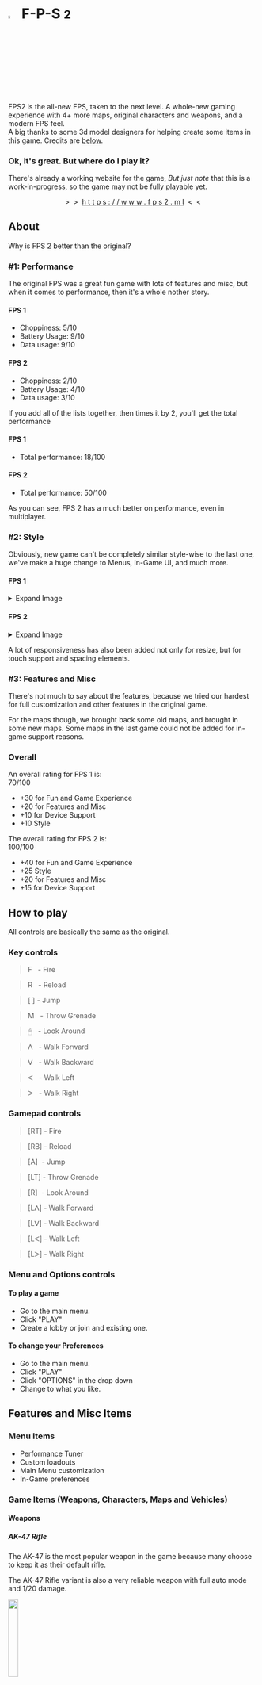 # <img src="favicon.ico" width="4%"> F-P-S <small>2</small>
FPS2 is the all-new FPS, taken to the next level. A whole-new gaming experience with 4+ more maps, original characters and weapons, and a modern FPS feel.<br>
A big thanks to some 3d model designers for helping create some items in this game. Credits are [below](#credits).

### Ok, it's great. But where do I play it?
There's already a working website for the game, _But just note_ that this is a work-in-progress, so the game may not be fully playable yet.
<p align="center">>&nbsp;&nbsp;>&nbsp;&nbsp;<a href="https://www.fps2.ml">h t t p s : / / w w w . f p s 2 . m l</a>&nbsp;&nbsp;<&nbsp;&nbsp;<</p>

## About
Why is FPS 2 better than the original?
### #1: Performance
The original FPS was a great fun game with lots of features and misc, but when it comes to performance, then it's a whole nother story.

#### FPS 1
- Choppiness: 5/10
- Battery Usage: 9/10
- Data usage: 9/10

#### FPS 2
- Choppiness: 2/10
- Battery Usage: 4/10
- Data usage: 3/10

If you add all of the lists together, then times it by 2, you'll get the total performance

#### FPS 1
- Total performance: 18/100

#### FPS 2
- Total performance: 50/100

As you can see, FPS 2 has a much better on performance, even in multiplayer.

### #2: Style

Obviously, new game can't be completely similar style-wise to the last one, we've make a huge change to Menus, In-Game UI, and much more.

#### FPS 1
<details>
<summary>Expand Image</summary>
<img alt="Image 1" src="https://user-images.githubusercontent.com/88283567/195455889-0e576da7-6ae8-4911-a214-6c5e364f413f.png">
</details>

#### FPS 2
<details>
<summary>Expand Image</summary>
<img alt="Image 1" src="https://user-images.githubusercontent.com/88283567/195455955-08f27cd2-3f25-44e4-965f-e1e4e006bb2c.png">
</details>

A lot of responsiveness has also been added not only for resize, but for touch support and spacing elements.

### #3: Features and Misc
There's not much to say about the features, because we tried our hardest for full customization and other features in the original game.

For the maps though, we brought back some old maps, and brought in some new maps. Some maps in the last game could not be added for in-game support reasons.

### Overall
An overall rating for FPS 1 is:<br>
70/100

- +30 for Fun and Game Experience
- +20 for Features and Misc
- +10 for Device Support
- +10 Style

The overall rating for FPS 2 is:<br>
100/100

- +40 for Fun and Game Experience
- +25 Style
- +20 for Features and Misc
- +15 for Device Support

## How to play
All controls are basically the same as the original.

### Key controls
<blockquote>F &nbsp;&nbsp;- Fire</blockquote>
<blockquote>R &nbsp;&nbsp;- Reload</blockquote>
<blockquote>[ ] - Jump</blockquote>
<blockquote>M &nbsp;&nbsp;- Throw Grenade</blockquote>
<blockquote>🖱 &nbsp;&nbsp;- Look Around</blockquote>
<blockquote>ᐱ &nbsp;&nbsp;- Walk Forward</blockquote>
<blockquote>ᐯ &nbsp;&nbsp;- Walk Backward</blockquote>
<blockquote>ᐸ &nbsp;&nbsp;- Walk Left</blockquote>
<blockquote>ᐳ &nbsp;&nbsp;- Walk Right</blockquote>

### Gamepad controls
<blockquote>[RT] - Fire</blockquote>
<blockquote>[RB] - Reload</blockquote>
<blockquote>[A] &nbsp;- Jump</blockquote>
<blockquote>[LT] - Throw Grenade</blockquote>
<blockquote>[R] &nbsp;- Look Around</blockquote>
<blockquote>[Lᐱ] - Walk Forward</blockquote>
<blockquote>[Lᐯ] - Walk Backward</blockquote>
<blockquote>[Lᐸ] - Walk Left</blockquote>
<blockquote>[Lᐳ] - Walk Right</blockquote>

### Menu and Options controls
#### To play a game
- Go to the main menu.
- Click "PLAY"
- Create a lobby or join and existing one.

#### To change your Preferences
- Go to the main menu.
- Click "PLAY"
- Click "OPTIONS" in the drop down
- Change to what you like.

## Features and Misc Items
### Menu Items
- Performance Tuner
- Custom loadouts
- Main Menu customization
- In-Game preferences
### Game Items (Weapons, Characters, Maps and Vehicles)
#### Weapons
##### AK-47 Rifle
The AK-47 is the most popular weapon in the game because many choose to keep it as their default rifle.

The AK-47 Rifle variant is also a very reliable weapon with full auto mode and 1/20 damage.

<img src="images/guns/Assault_Rifle.png" width="20%">

<details>
<summary>Show details</summary>
<ul>
<li>Damage: 5/100</li>
<li>Accuracy: 55/100</li>
<li>Recoil: 20/100</li>
<li>Fire delay: 120 ms</li>
<li>Reload time: 6500 ms</li>
</ul>
</details>

##### Desert Eagle
The .50 cal Desert Eagle ("Deagle") a very high-recoil and causes critical damage with just a single bullet.

It fires .50 Cal black-tip armor-piercing rounds.

<img src="images/guns/Desert_Eagle.png" width="20%">

<details>
<summary>Show details</summary>
<ul>
<li>Damage: 15/100</li>
<li>Accuracy: 30/100</li>
<li>Recoil: 60/100</li>
<li>Fire delay: 250 ms</li>
<li>Reload time: 3000 ms</li>
</ul>
</details>

##### Sniper Rifle
The Sniper Rifle or "Marksman Rifle" is a high-damage DMR that works for close-range and mid-range use.

This weapon is in between two kinds of weapons: A .50 cal sniper rifle, and a mid-range DMR.

<img src="images/guns/Sniper_Rifle.png" width="20%">

<details>
<summary>Show details</summary>
<ul>
<li>Damage: 40/100</li>
<li>Accuracy: 40/100</li>
<li>Recoil: 30/100</li>
<li>Fire delay: 250 ms</li>
<li>Reload time: 2500 ms</li>
</ul>
</details>

##### Remington Shotgun
The Remington 870 Shotgun is a beautiful high-damaging rifle, with all kinds of finishing and a wooden grip.

It fires tiny __Birdshot__ pellets from a 380 shotgun shell, as well as some varieties of __Buckshot__.

<img src="images/guns/Remington_Shotgun.png" width="20%">

<details>
<summary>Show details</summary>
<ul>
<li>Damage: 40/100</li>
<li>Accuracy: 55/100</li>
<li>Recoil: 35/100</li>
<li>Fire delay: 100 ms</li>
<li>Reload time: 3000 ms</li>
</ul>
</details>

##### Railgun
The Railgun is an electric weapon which fires ammunition by charging it through a coil tube.

The Railgun can also inject objects with an explosive, or just use the plain ammuntion.

<img src="images/guns/Rail_Gun.png" width="20%">

<details>
<summary>Show details</summary>
<ul>
<li>Damage: 100/100</li>
<li>Accuracy: 35/100</li>
<li>Recoil: 50/100</li>
<li>Fire delay: [N/A] ms</li>
<li>Reload time: 2500 ms</li>
</ul>
</details>

##### P90 SMG
The P90 is a full auto SMG/UZI that uses very fast rapid-fire, and causes minimal damage on semi-auto mode.

The P90 is a favored weapon for being __easy to use__, __reliable__, and __fast__.

<img src="images/guns/P90_SMG.png" width="20%">

<details>
<summary>Show details</summary>
<ul>
<li>Damage: 5/100</li>
<li>Accuracy: 40/100</li>
<li>Recoil: 15/100</li>
<li>Fire delay: [N/A] ms</li>
<li>Reload time: 2000 ms</li>
</ul>
</details>

##### Grenade Launcher
The M32 Grenade Launcher is a basic cannon that launches frag grenades up to 30m.

This weapon is most commonly used in vehicle-operated warzones on the battlefield.

<img src="images/guns/Grenade_Launcher.png" width="20%">

<details>
<summary>Show details</summary>
<ul>
<li>Damage: [N/A]</li>
<li>Accuracy: 50/100</li>
<li>Recoil: 20/100</li>
<li>Fire delay: [N/A] ms</li>
<li>Reload time: 0 ms</li>
</ul>
</details>

##### Rocket Launcher
The Rocket Launcher streams an Air Rocket into the target it's aiming at.

This weapon is most commonly used in vehicle-operated warzones on the battlefield, just like the Grenade Launcher.

<img src="images/guns/Rocket_Launcher.png" width="20%">

<details>
<summary>Show details</summary>
<ul>
<li>Damage: 95/100</li>
<li>Accuracy: 10/100</li>
<li>Recoil: 25/100</li>
<li>Fire delay: [N/A] ms</li>
<li>Reload time: 0 ms</li>
</ul>
</details>

#### Vehicles
##### Army Humvee
The Humvee Pickup is a reliable vehicle that takes 100+ damage without being destroyed, but watch out for those tight corners!

<img src="images/vehicles/Humvee.png" width="100%">

#### Maps
##### Cargo Port
The Cargo Port map appeared in the original FPS with low-poly textures, blurry lighting and no shadows.

The all-new Cargo Port map features physically lighting, realistic shadows, and high-resolution textures, with light emitting from the sun.

<img src="images/maps/cargo.png" width="100%">

<details>
<summary>Show old map</summary>
<img src="https://fps5.ml/images/maps/cargo.png" width="100%">
</details>

##### Vertex
The map "Vertex" appeared several times in the first prototypes of FPS 1.

This map has been redesigned to perfection in this amazing old-fashioned farm-like styled map.

<img src="images/maps/vertex.png" width="100%">

### In-game photos
![image](https://user-images.githubusercontent.com/88283567/195461720-389c8954-3d40-4b9e-a297-5f9f0b9e71d0.png)

![image](https://user-images.githubusercontent.com/88283567/195461772-de848194-420e-4f88-92db-08c157678443.png)

![image](https://user-images.githubusercontent.com/88283567/195461824-92c976d4-cfbe-4615-9d10-41c30ff03412.png)

![image](https://user-images.githubusercontent.com/88283567/195461968-8e195d7a-0851-4bab-a13d-fdbfad0096d8.png)

## Credits
<img alt="Sketchfab" src="https://user-images.githubusercontent.com/88283567/195716404-f131a400-c38b-47f1-be88-7772d19889dc.png" width="1%">&nbsp;&nbsp;[Animated AK-47 Arms](https://sketchfab.com/3d-models/ak47-6e51d6ffd33e412a930aff9f520066e1) by [kursat_sokmen](https://sketchfab.com/kursat_sokmen) - Licensed under CC 4.0

<img alt="Sketchfab" src="https://user-images.githubusercontent.com/88283567/195716404-f131a400-c38b-47f1-be88-7772d19889dc.png" width="1%">&nbsp;&nbsp;[Animated AK-47 Rifle](https://sketchfab.com/3d-models/ak47-831519a097d84e079fd8bc4b15e5b57d) by [wburton95](https://sketchfab.com/wburton95) - Licensed under CC 4.0

<img alt="Sketchfab" src="https://user-images.githubusercontent.com/88283567/195716404-f131a400-c38b-47f1-be88-7772d19889dc.png" width="1%">&nbsp;&nbsp;[Desert Eagle Pistol](https://sketchfab.com/3d-models/desert-eagle-gun-1605b6c38826433fb3fe564e1d043199) by [attix84work](https://sketchfab.com/attix84work) - Licensed under CC 4.0

<img alt="Sketchfab" src="https://user-images.githubusercontent.com/88283567/195716404-f131a400-c38b-47f1-be88-7772d19889dc.png" width="1%">&nbsp;&nbsp;[Sniper Rifle](https://sketchfab.com/3d-models/sniper-rifle-gameready-free-e520b234140049e7890db0b6c29d3925) by [pashtetuser](https://sketchfab.com/pashtetuser) - Licensed under CC 4.0

<img alt="Sketchfab" src="https://user-images.githubusercontent.com/88283567/195716404-f131a400-c38b-47f1-be88-7772d19889dc.png" width="1%">&nbsp;&nbsp;[Remington Shotgun](https://sketchfab.com/3d-models/shotgun-bec49e6f99e347cbb60e6390b2c4202c) by [Jonathan Steylaerts](https://sketchfab.com/JonathanSteylaerts) - Licensed under CC 4.0

<img alt="Sketchfab" src="https://user-images.githubusercontent.com/88283567/195716404-f131a400-c38b-47f1-be88-7772d19889dc.png" width="1%">&nbsp;&nbsp;[P90 SMG](https://sketchfab.com/3d-models/smg-90-3b5371ff0db24407ab592997e5038ad3) by [TORI106](https://sketchfab.com/TORI106) - Licensed under CC 4.0

<img alt="Sketchfab" src="https://user-images.githubusercontent.com/88283567/195716404-f131a400-c38b-47f1-be88-7772d19889dc.png" width="1%">&nbsp;&nbsp;[M32 Grenade Launcher](https://sketchfab.com/3d-models/m32-grenade-laucher-f7dea83e9f114de99f2e964572f8d7d7) by [hpedrors](https://sketchfab.com/hpedrors) - Licensed under CC 4.0

<img alt="Sketchfab" src="https://user-images.githubusercontent.com/88283567/195716404-f131a400-c38b-47f1-be88-7772d19889dc.png" width="1%">&nbsp;&nbsp;[Rocket Launcher](https://sketchfab.com/3d-models/rocket-launcher-32177fca0bf54bf3a844b3ba61845c28) by [Ivan008](https://sketchfab.com/hukan008) - Licensed under CC 4.0

<img alt="Sketchfab" src="https://user-images.githubusercontent.com/88283567/195716404-f131a400-c38b-47f1-be88-7772d19889dc.png" width="1%">&nbsp;&nbsp;[Humvee Vehicle](https://sketchfab.com/3d-models/low-poly-humvee-vehicle-fac4178dc3db4eb9abf7f45425125e1e) by [Duane's Mind](https://sketchfab.com/duanesmind) - Licensed under CC 4.0

<img alt="Sketchfab" src="https://user-images.githubusercontent.com/88283567/195716404-f131a400-c38b-47f1-be88-7772d19889dc.png" width="1%">&nbsp;&nbsp;[Weapon Box](https://sketchfab.com/3d-models/weapon-box-f59a809c194b459ca884796618315463) by [dwantin](https://sketchfab.com/dwantin) - Licensed under CC 4.0

<img alt="Poly Haven" src="https://user-images.githubusercontent.com/88283567/195717428-d6f221ff-2a00-4aac-868b-670179f8731a.png" width="1%">&nbsp;&nbsp;[Sky Texture](https://polyhaven.com/a/veld_fire) by [Greg Zaal](https://polyhaven.com/all?a=Greg%20Zaal) - Licensed under CC0

<img alt="Mixamo.com" src="https://user-images.githubusercontent.com/88283567/195718618-6bb8e70f-9d6e-4a35-aa4b-9371813aea60.png" width="1%">&nbsp;&nbsp;[Steve the soldier](https://www.mixamo.com/#/?page=1&query=Steve&type=Character) by [mixamo.com](https://www.mixamo.com) - _No License_

<img alt="Mixamo.com" src="https://user-images.githubusercontent.com/88283567/195718618-6bb8e70f-9d6e-4a35-aa4b-9371813aea60.png" width="1%">&nbsp;&nbsp;__All animations__ by [mixamo.com](https://www.mixamo.com) - _No License_

<img alt="Canva" src="https://user-images.githubusercontent.com/88283567/195719429-e892a70a-084c-4d48-957d-c9c9dfd68aa2.png" width="1%">&nbsp;&nbsp;__Website design__ by [Canva](https://canva.com) - _No License_

## Support & Contribution
If you liked [this project](./) or any other ones, a good way to support us is by starring the repositories you like.<br>
Another good way to support us is to let us know about bugs, give us ideas for future updates, etc.

Email us at:<br>
- [__fps5@mail.com__](mailto:fps5@mail.com)

Or:<br>
- [__parkingmaster@email.com__](mailto:parkingmaster@email.com)

Or you can report bugs and send feature requests in the "Issues" section, [here](https://github.com/Parking-Master/FPS2/issues/new).

If you don't, that's ok! Thanks for playing our games anyway.

## License & Copyright information
&copy; 2021-2023 Parking Master<br>
License: __MIT__
